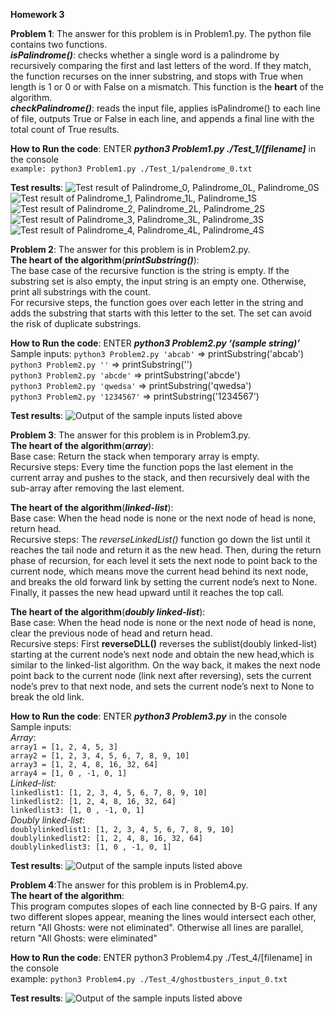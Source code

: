 **Homework 3**

**Problem 1**:
The answer for this problem is in Problem1.py. The python file contains two functions.  
***isPalindrome()***: checks whether a single word is a palindrome by recursively comparing the first and last letters of the word. If they match, the function recurses on the inner substring, and stops with True when length is 1 or 0 or with False on a mismatch. This
function is the **heart** of the algorithm.  
***checkPalindrome()***: reads the input file, applies isPalindrome() to each line of file, outputs True or False in each line, and appends a final line with the total count of True results.  

**How to Run the code**: ENTER ***python3 Problem1.py ./Test_1/[filename]*** in the console  
`example: python3 Problem1.py ./Test_1/palendrome_0.txt`  

**Test results**:
![Test result of Palindrome_0, Palindrome_0L, Palindrome_0S](images/Problem1_Palindrome_0.png)
![Test result of Palindrome_1, Palindrome_1L, Palindrome_1S](images/Problem1_Palindrome_1.png)
![Test result of Palindrome_2, Palindrome_2L, Palindrome_2S](images/Problem1_Palindrome_2.png)
![Test result of Palindrome_3, Palindrome_3L, Palindrome_3S](images/Problem1_Palindrome_3.png)
![Test result of Palindrome_4, Palindrome_4L, Palindrome_4S](images/Problem1_Palindrome_4.png)


**Problem 2**:
The answer for this problem is in Problem2.py.  
**The heart of the algorithm**(***printSubstring()***):  
The base case of the recursive function is the string is empty. If the substring set is also empty, the input string is an empty one. Otherwise, print all substrings with the count.  
For recursive steps, the function goes over each letter in the string and adds the substring that starts with this letter to the set. The set can avoid the risk of duplicate substrings.  

**How to Run the code**: ENTER ***python3 Problem2.py ‘(sample string)’***  
Sample inputs:  `python3 Problem2.py 'abcab'` => printSubstring('abcab')  
                `python3 Problem2.py ''` => printSubstring('')  
                `python3 Problem2.py 'abcde'` => printSubstring('abcde')  
                `python3 Problem2.py 'qwedsa'` => printSubstring('qwedsa')  
                `python3 Problem2.py '1234567'` => printSubstring('1234567')  

**Test results**:
![Output of the sample inputs listed above](images/Problem2_TestOutput.png)


**Problem 3**:
The answer for this problem is in Problem3.py.  
**The heart of the algorithm**(***array***):  
Base case: Return the stack when temporary array is empty.  
Recursive steps: Every time the function pops the last element in the current array and pushes to the stack, and then recursively deal with the sub-array after removing the last element.  

**The heart of the algorithm**(***linked-list***):  
Base case: When the head node is none or the next node of head is none, return head.  
Recursive steps: The *reverseLinkedList()* function go down the list until it reaches the tail node and return it as the new head. Then, during the return phase of recursion, for each level it sets the next node to point back to the current node, which means move the current head behind its next node, and breaks the old forward link by setting the current node’s next to None. Finally, it passes the new head upward until it reaches the top call.  

**The heart of the algorithm**(***doubly linked-list***):  
Base case: When the head node is none or the next node of head is none, clear the previous node of head and return head.  
Recursive steps: First **reverseDLL()** reverses the sublist(doubly linked-list) starting at the current node’s next node and obtain the new head,which is similar to the linked-list algorithm. On the way back, it makes the next node point back to the current node (link next after reversing), sets the current node’s prev to that next node, and sets the current node’s next to None to break the old link.  

**How to Run the code**: ENTER ***python3 Problem3.py*** in the console  
Sample inputs:  
*Array*:  
    `array1 = [1, 2, 4, 5, 3]`  
    `array2 = [1, 2, 3, 4, 5, 6, 7, 8, 9, 10]`  
    `array3 = [1, 2, 4, 8, 16, 32, 64]`  
    `array4 = [1, 0 , -1, 0, 1]`  
*Linked-list:*  
    `linkedlist1: [1, 2, 3, 4, 5, 6, 7, 8, 9, 10]`  
    `linkedlist2: [1, 2, 4, 8, 16, 32, 64]`  
    `linkedlist3: [1, 0 , -1, 0, 1]`  
*Doubly linked-list*:  
    `doublylinkedlist1: [1, 2, 3, 4, 5, 6, 7, 8, 9, 10]`  
    `doublylinkedlist2: [1, 2, 4, 8, 16, 32, 64]`  
    `doublylinkedlist3: [1, 0 , -1, 0, 1]`  

**Test results**:
![Output of the sample inputs listed above](images/Problem3_TestOutput.png)


**Problem 4**:The answer for this problem is in Problem4.py.  
**The heart of the algorithm**:  
This program computes slopes of each line connected by B-G pairs. If any two different slopes appear, meaning the lines would intersect each other, return "All Ghosts: were not eliminated". Otherwise all lines are parallel, return "All Ghosts: were eliminated"  

**How to Run the code**: ENTER python3 Problem4.py ./Test_4/[filename] in the console  
example: `python3 Problem4.py ./Test_4/ghostbusters_input_0.txt`  

**Test results**:
![Output of the sample inputs listed above](images/Problem4_TestOutput.png)
